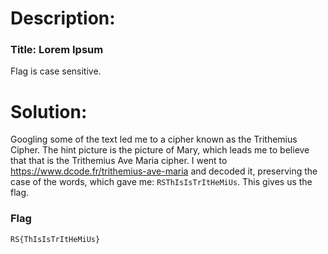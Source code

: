 # Description:

### Title: Lorem Ipsum

Flag is case sensitive.

# Solution:

Googling some of the text led me to a cipher known as the Trithemius Cipher. The hint picture is the picture of Mary, which leads me to believe that that is the Trithemius Ave Maria cipher. I went to https://www.dcode.fr/trithemius-ave-maria and decoded it, preserving the case of the words, which gave me: `RSThIsIsTrItHeMiUs`. This gives us the flag.

### Flag

`RS{ThIsIsTrItHeMiUs}`
